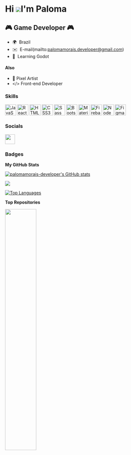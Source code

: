 Hi ![](https://user-images.githubusercontent.com/18350557/176309783-0785949b-9127-417c-8b55-ab5a4333674e.gif)I'm Paloma 
=====================================================================================================================================

🎮 Game Developer 🎮
-----------------------------------

* 🌍  Brazil
* ✉️  E-mail(mailto:palomamorais.developer@gmail.com)
* 🧠  Learning Godot

#### Also
* 👾 Pixel Artist
* </> Front-end Developer
  

### Skills

<p align="left">
<a href="https://developer.mozilla.org/en-US/docs/Web/JavaScript" target="_blank" rel="noreferrer"><img src="https://raw.githubusercontent.com/danielcranney/readme-generator/main/public/icons/skills/javascript-colored.svg" width="36" height="36" alt="JavaScript" /></a>
<a href="https://reactjs.org/" target="_blank" rel="noreferrer"><img src="https://raw.githubusercontent.com/danielcranney/readme-generator/main/public/icons/skills/react-colored.svg" width="36" height="36" alt="React" /></a>
<a href="https://developer.mozilla.org/en-US/docs/Glossary/HTML5" target="_blank" rel="noreferrer"><img src="https://raw.githubusercontent.com/danielcranney/readme-generator/main/public/icons/skills/html5-colored.svg" width="36" height="36" alt="HTML5" /></a>
<a href="https://www.w3.org/TR/CSS/#css" target="_blank" rel="noreferrer"><img src="https://raw.githubusercontent.com/danielcranney/readme-generator/main/public/icons/skills/css3-colored.svg" width="36" height="36" alt="CSS3" /></a>
<a href="https://sass-lang.com/" target="_blank" rel="noreferrer"><img src="https://raw.githubusercontent.com/danielcranney/readme-generator/main/public/icons/skills/sass-colored.svg" width="36" height="36" alt="Sass" /></a>
<a href="https://getbootstrap.com/" target="_blank" rel="noreferrer"><img src="https://raw.githubusercontent.com/danielcranney/readme-generator/main/public/icons/skills/bootstrap-colored.svg" width="36" height="36" alt="Bootstrap" /></a>
<a href="https://mui.com/" target="_blank" rel="noreferrer"><img src="https://raw.githubusercontent.com/danielcranney/readme-generator/main/public/icons/skills/materialui-colored.svg" width="36" height="36" alt="Material UI" /></a>
<a href="https://firebase.google.com/" target="_blank" rel="noreferrer"><img src="https://raw.githubusercontent.com/danielcranney/readme-generator/main/public/icons/skills/firebase-colored.svg" width="36" height="36" alt="Firebase" /></a>
<a href="https://nodejs.org/en/" target="_blank" rel="noreferrer"><img src="https://raw.githubusercontent.com/danielcranney/readme-generator/main/public/icons/skills/nodejs-colored.svg" width="36" height="36" alt="NodeJS" /></a>
<a href="https://www.figma.com/" target="_blank" rel="noreferrer"><img src="https://raw.githubusercontent.com/danielcranney/readme-generator/main/public/icons/skills/figma-colored.svg" width="36" height="36" alt="Figma" /></a>
</p>


### Socials
<p><a href="https://www.linkedin.com/in/palomasamorais/" target="_blank" rel="noreferrer"><img src="https://raw.githubusercontent.com/danielcranney/readme-generator/main/public/icons/socials/linkedin.svg" width="32" height="32" /></a></p>

### Badges

<b>My GitHub Stats</b>

<a href="http://www.github.com/palomamorais-developer"><img src="https://github-readme-stats.vercel.app/api?username=palomamorais-developer&show_icons=true&hide=prs,contribs&count_private=true&title_color=f97316&text_color=ffffff&icon_color=facc15&bg_color=312e81&hide_border=true&show_icons=true" alt="palomamorais-developer's GitHub stats" /></a>

<a href="http://www.github.com/palomamorais-developer"><img src="https://github-readme-streak-stats.herokuapp.com/?user=palomamorais-developer&stroke=ffffff&background=312e81&ring=f97316&fire=f97316&currStreakNum=ffffff&currStreakLabel=f97316&sideNums=ffffff&sideLabels=ffffff&dates=ffffff&hide_border=true" /></a>

<a href="https://github.com/palomamorais-developer" align="left"><img src="https://github-readme-stats.vercel.app/api/top-langs/?username=palomamorais-developer&langs_count=10&title_color=f97316&text_color=ffffff&icon_color=facc15&bg_color=312e81&hide_border=true&locale=en&custom_title=Top%20%Languages" alt="Top Languages" /></a>

<b>Top Repositories</b>

<div width="100%" align="center"><a href="https://github.com/palomamorais-developer/Front-end-projects" align="left"><img align="left" width="45%" src="https://github-readme-stats.vercel.app/api/pin/?username=palomamorais-developer&repo=Front-end-projects&title_color=f97316&text_color=ffffff&icon_color=facc15&bg_color=312e81&hide_border=true&locale=en" /></a></div><br /><br /><br /><br /><br /><br /><br />
